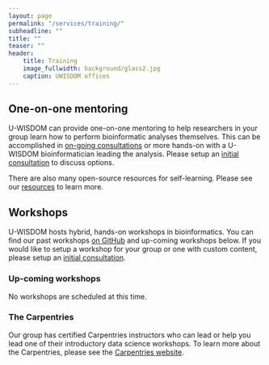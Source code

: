 ```yaml
---
layout: page
permalink: "/services/training/"
subheadline: ""
title: ""
teaser: ""
header:
    title: Training
    image_fullwidth: background/glass2.jpg
    caption: UWISDOM offices
---
```


## One-on-one mentoring

U-WISDOM can provide one-on-one mentoring to help researchers in your group learn how to perform bioinformatic analyses themselves. This can be accomplished in <a href="/services/consult">on-going consultations</a> or more hands-on with a U-WISDOM bioinformatician leading the analysis. Please setup an <a href="/contact">initial consultation</a> to discuss options.

There are also many open-source resources for self-learning. Please see our <a href="/services/resources">resources</a> to learn more.

## Workshops

U-WISDOM hosts hybrid, hands-on workshops in bioinformatics. You can find our past workshops <a href="https://bigslu.github.io/workshops/">on GitHub</a> and up-coming workshops below. If you would like to setup a workshop for your group or one with custom content, please setup an <a href="/contact">initial consultation</a>.

### Up-coming workshops

No workshops are scheduled at this time.

### The Carpentries

Our group has certified Carpentries instructors who can lead or help you lead one of their introductory data science workshops. To learn more about the Carpentries, please see the <a href="https://carpentries.org/index.html">Carpentries website</a>.

